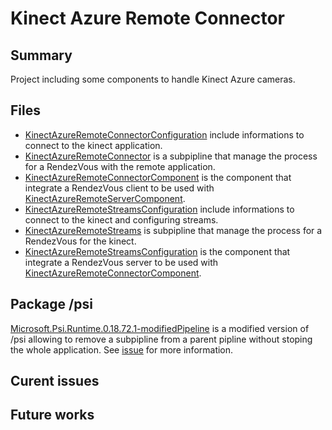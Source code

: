 ﻿# Kinect Azure Remote Connector

## Summary
Project including some components to handle Kinect Azure cameras. 

## Files
* [KinectAzureRemoteConnectorConfiguration](src/KinectAzureRemoteConnectorConfiguration.cs) include informations to connect to the kinect application.
* [KinectAzureRemoteConnector](src/KinectAzureRemoteConnector.cs) is a subpipline that manage the process for a RendezVous with the remote application. 
* [KinectAzureRemoteConnectorComponent](src/KinectAzureRemoteConnectorComponent.cs) is the component that integrate a RendezVous client to be used with [KinectAzureRemoteServerComponent](src/KinectAzureRemoteServerComponent.cs).
* [KinectAzureRemoteStreamsConfiguration](src/KinectAzureRemoteStreamsConfiguration.cs) include informations to connect to the kinect and configuring streams.
* [KinectAzureRemoteStreams](src/KinectAzureRemoteStreams.cs) is subpipline that manage the process for a RendezVous for the kinect.
* [KinectAzureRemoteStreamsConfiguration](src/KinectAzureRemoteStreamsConfiguration.cs) is the component that integrate a RendezVous server to be used with [KinectAzureRemoteConnectorComponent](src/KinectAzureRemoteConnectorComponent.cs).

## Package /psi
 [Microsoft.Psi.Runtime.0.18.72.1-modifiedPipeline](nugetPackage/Microsoft.Psi.Runtime.0.18.72.1-modifiedPipeline.nupkg) is a modified version of /psi allowing to remove a subpipline from a parent pipline without stoping the whole application. See [issue](https://github.com/microsoft/psi/issues/291) for more information.

## Curent issues

## Future works
